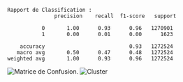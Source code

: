 ```
Rapport de Classification :
               precision    recall  f1-score   support

           0       1.00      0.93      0.96   1270901
           1       0.00      0.01      0.00      1623

    accuracy                           0.93   1272524
   macro avg       0.50      0.47      0.48   1272524
weighted avg       1.00      0.93      0.96   1272524
```
![Matrice de Confusion.](https://github.com/SebastienCherki/G2_P5-ML/blob/main/Mod%C3%A8le/KMeans/Matrice%20de%20Confusion.png)
![Cluster](https://github.com/SebastienCherki/G2_P5-ML/blob/main/Mod%C3%A8le/KMeans/Cluster.png)
